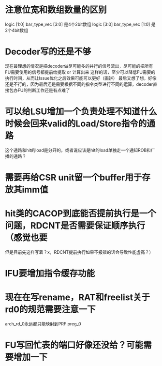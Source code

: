 # 注意位宽和数组数量的区别
logic [1:0] bar_type_vec [3:0] 是4个2bit数组
logic [3:0] bar_type_vec [1:0] 是2个4bit数组

# Decoder写的还是不够
现在最理想的情况是把decoder做尽可能多的并行的信号流出，尽可能的把所有FU需要使用的信号都提前给提取 or 计算出来
这样的话，至少可以降低FU需要的执行时间，从而让Issue优化之后效果可能可以更好（画饼）
最后又想了想，好像还是不行的，因为最后还是需要根据不同的指令类型进行不同的运算，decoder直接包办FU的判断工作还是有点难了

# 可以给LSU增加一个负责处理不知道什么时候会回来valid的Load/Store指令的通路
这个通路和hit的load是分开的，或者说应该是hit的load单独走一个通知ROB和广播的通路？

# 需要再给CSR unit留一个buffer用于存放其imm值

# hit类的CACOP到底能否提前执行是一个问题，RDCNT是否需要保证顺序执行（感觉也要
但是目前先这样写着？x，RDCNT提前执行如果不报错的话会导致性能虚高？）

# IFU要增加指令缓存功能

# 现在在写rename，RAT和freelist关于rd0的规范需要注意一下
arch_rd_0永远都只能映射到PRF preg_0

# FU写回忙表的端口好像还没给？可能需要增加一下

# 